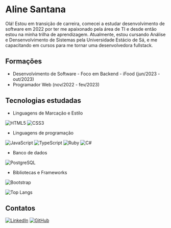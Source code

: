 # Aline Santana

Olá! Estou em transição de carreira, comecei a estudar desenvolvimento de software em 2022 por ter me apaixonado pela área de TI e desde então estou na minha trilha de aprendizagem. Atualmente, estou cursando Análise e Densenvolvimento de Sistemas pela Universidade Estácio de Sá, e me capacitando em cursos para me tornar uma desenvolvedora fullstack.

## Formações

- Desenvolvimento de Software - Foco em Backend - iFood (jun/2023 - out/2023)
- Programador Web (nov/2022 - fev/2023)

## Tecnologias estudadas

- Linguagens de Marcação e Estilo

![HTML5](https://img.shields.io/badge/HTML5-E34F26?style=for-the-badge&logo=html5&logoColor=white)
![CSS3](https://img.shields.io/badge/CSS3-1572B6?style=for-the-badge&logo=css3&logoColor=white)

- Linguagens de programação

![JavaScript](https://img.shields.io/badge/JavaScript-F7DF1E?style=for-the-badge&logo=javascript&logoColor=black)
![TypeScript](https://img.shields.io/badge/TypeScript-007ACC?style=for-the-badge&logo=typescript&logoColor=white)
![Ruby](https://img.shields.io/badge/Ruby-CC342D?style=for-the-badge&logo=ruby&logoColor=white)
![C#](https://img.shields.io/badge/C%23-239120?style=for-the-badge&logo=c-sharp&logoColor=white)

- Banco de dados

![PostgreSQL](https://img.shields.io/badge/PostgreSQL-000?style=for-the-badge&logo=postgresql)

- Bibliotecas e Frameworks

![Bootstrap](https://img.shields.io/badge/-boostrap-0D1117?style=for-the-badge&logo=bootstrap&labelColor=0D1117)

![Top Langs](https://github-readme-stats-git-masterrstaa-rickstaa.vercel.app/api/top-langs/?username=alinesantana13&layout=compact&bg_color=000&border_color=30A3DC&title_color=E94D5F&text_color=FFF)

## Contatos

[![LinkedIn](https://img.shields.io/badge/LinkedIn-0077B5?style=for-the-badge&logo=linkedin&logoColor=white)](https://www.linkedin.com/in/aline-santana-silva/)
[![GitHub](https://img.shields.io/badge/GitHub-100000?style=for-the-badge&logo=github&logoColor=white)](https://github.com/alinesantana13)
